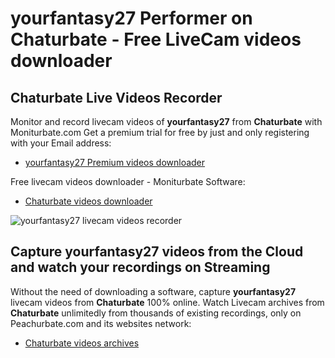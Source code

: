 # yourfantasy27 Performer on Chaturbate - Free LiveCam videos downloader

## Chaturbate Live Videos Recorder

Monitor and record livecam videos of **yourfantasy27** from **Chaturbate** with Moniturbate.com
Get a premium trial for free by just and only registering with your Email address:
* [yourfantasy27 Premium videos downloader](https://moniturbate.com/request-demo-licence-key.html)

Free livecam videos downloader - Moniturbate Software:
* [Chaturbate videos downloader](https://moniturbate.com/moniturbate-download-software.html)

![yourfantasy27 livecam videos recorder](https://peachurnet.com/templates/moniturbate-software.png)


## Capture yourfantasy27 videos from the Cloud and watch your recordings on Streaming

Without the need of downloading a software, capture **yourfantasy27** livecam videos from **Chaturbate** 100% online.
Watch Livecam archives from **Chaturbate** unlimitedly from thousands of existing recordings, only on Peachurbate.com and its websites network:
* [Chaturbate videos archives](https://peachurnet.com/)